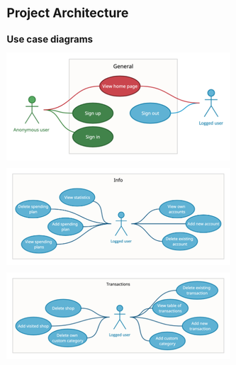 # Project Architecture

## Use case diagrams

![General use case diagram for anonymous and logged users](./images/General_UseCaseDiagram.png)

![Info use case diagram for logged user](./images/Info_UseCaseDiagram.png)

![Transacrions use case diagram for logged user](./images/Transactions_UseCaseDiagram.png)
